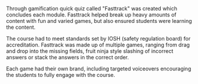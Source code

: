 Through gamification quick quiz called "Fasttrack" was created which concludes each module. Fasttrack helped break up heavy amounts of content with fun and varied games, but also ensured students were learning the content.

The course had to meet standards set by IOSH (safety regulation board) for accreditation. Fasttrack was made up of multiple games, ranging from drag and drop into the missing fields, fruit ninja style slashing of incorrect answers or stack the answers in the correct order.

Each game had their own brand, including targeted voiceovers encouraging the students to fully engage with the course.
